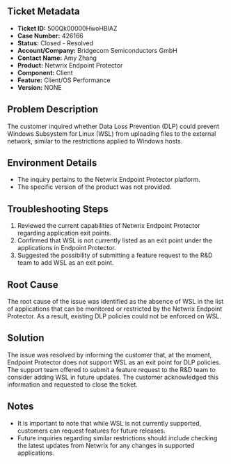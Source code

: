 ## Ticket Metadata
- **Ticket ID:** 500Qk00000HwoHBIAZ
- **Case Number:** 426166
- **Status:** Closed - Resolved
- **Account/Company:** Bridgecom Semiconductors GmbH
- **Contact Name:** Amy Zhang
- **Product:** Netwrix Endpoint Protector
- **Component:** Client
- **Feature:** Client/OS Performance
- **Version:** NONE

## Problem Description
The customer inquired whether Data Loss Prevention (DLP) could prevent Windows Subsystem for Linux (WSL) from uploading files to the external network, similar to the restrictions applied to Windows hosts.

## Environment Details
- The inquiry pertains to the Netwrix Endpoint Protector platform.
- The specific version of the product was not provided.

## Troubleshooting Steps
1. Reviewed the current capabilities of Netwrix Endpoint Protector regarding application exit points.
2. Confirmed that WSL is not currently listed as an exit point under the applications in Endpoint Protector.
3. Suggested the possibility of submitting a feature request to the R&D team to add WSL as an exit point.

## Root Cause
The root cause of the issue was identified as the absence of WSL in the list of applications that can be monitored or restricted by the Netwrix Endpoint Protector. As a result, existing DLP policies could not be enforced on WSL.

## Solution
The issue was resolved by informing the customer that, at the moment, Endpoint Protector does not support WSL as an exit point for DLP policies. The support team offered to submit a feature request to the R&D team to consider adding WSL in future updates. The customer acknowledged this information and requested to close the ticket.

## Notes
- It is important to note that while WSL is not currently supported, customers can request features for future releases.
- Future inquiries regarding similar restrictions should include checking the latest updates from Netwrix for any changes in supported applications.